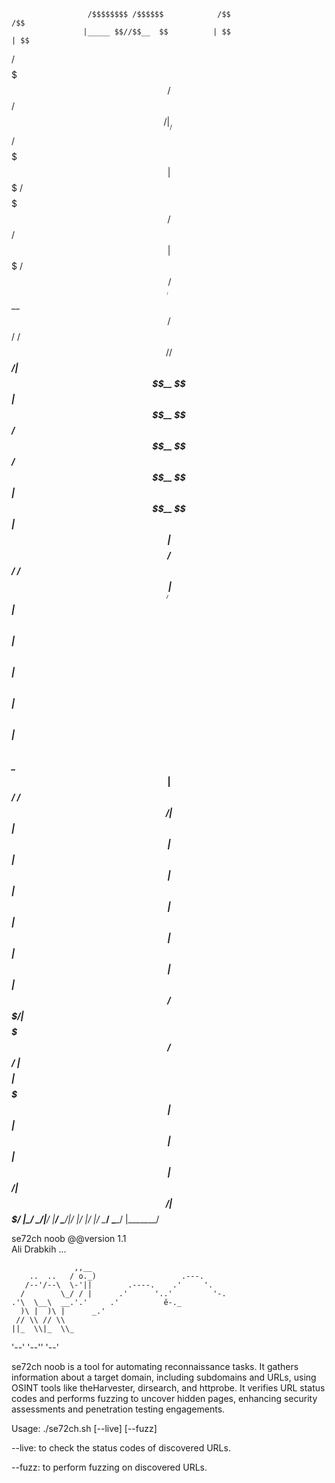                      /$$$$$$$$ /$$$$$$            /$$                                           /$$      
                    |_____ $$//$$__  $$          | $$                                          | $$      
  /$$$$$$$  /$$$$$$      /$$/|__/  \ $$  /$$$$$$$| $$$$$$$        /$$$$$$$   /$$$$$$   /$$$$$$ | $$$$$$$ 
 /$$_____/ /$$__  $$    /$$/   /$$$$$$/ /$$_____/| $$__  $$      | $$__  $$ /$$__  $$ /$$__  $$| $$__  $$
|  $$$$$$ | $$$$$$$$   /$$/   /$$____/ | $$      | $$  \ $$      | $$  \ $$| $$  \ $$| $$  \ $$| $$  \ $$
 \____  $$| $$_____/  /$$/   | $$      | $$      | $$  | $$      | $$  | $$| $$  | $$| $$  | $$| $$  | $$
 /$$$$$$$/|  $$$$$$$ /$$/    | $$$$$$$$|  $$$$$$$| $$  | $$      | $$  | $$|  $$$$$$/|  $$$$$$/| $$$$$$$/
|_______/  \_______/|__/     |________/ \_______/|__/  |__/      |__/  |__/ \______/  \______/ |_______/ 
                                                                                                         
se72ch noob @@version 1.1                                                                                                               
Ali Drabkih ...                                                                                                                         
                                                                                                                                        
                  ,,__                                                                                                                  
        ..  ..   / o._)                   .---.                                                                                         
       /--'/--\  \-'||        .----.    .'     '.                                                                                       
      /        \_/ / |      .'      '..'         '-.                                                                                    
    .'\  \__\  __.'.'     .'          ě-._                                                                                              
      )\ |  )\ |      _.'                                                                                                               
     // \\ // \\                                                                                                                        
    ||_  \\|_  \\_                                                                                                                      
 '--' '--'' '--'                                                                                                                        
                                                                                                                                        
                                                                                                                                        
se72ch noob is a tool for automating reconnaissance tasks. It gathers information about a target domain, including subdomains and URLs, using OSINT tools like theHarvester, dirsearch, and httprobe. It verifies URL status codes and performs fuzzing to uncover hidden pages, enhancing security assessments and penetration testing engagements.                                                                    
                                                                                                                                        
Usage: ./se72ch.sh [--live] [--fuzz]                                                                                                    
                                                                                                                                        
--live: to check the status codes of discovered URLs.                                                                                   
                                                                                                                                        
--fuzz: to perform fuzzing on discovered URLs.                                                                       
